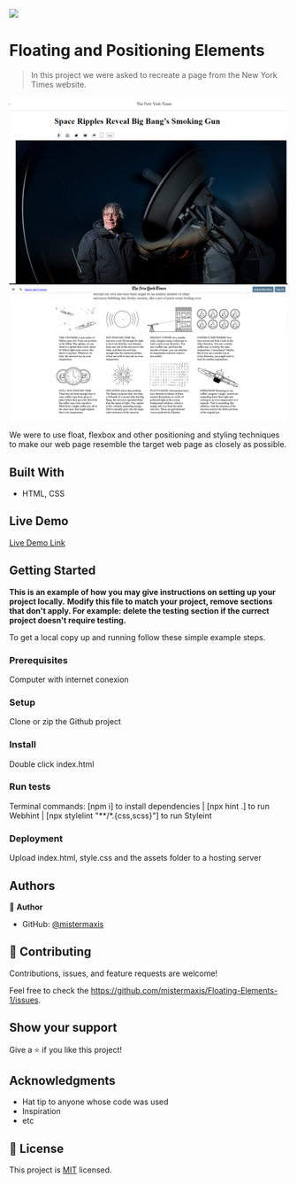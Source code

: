 ![](https://img.shields.io/badge/Microverse-blueviolet)

# Floating and Positioning Elements

> In this project we were asked to recreate a page from the New York Times website.

![screenshot](./app-screenshot.png)
![screenshot](./inflation-screenshot.png)

We were to use float, flexbox and other positioning and styling techniques to make our web page resemble the target web page as closely as possible. 

## Built With

- HTML, CSS

## Live Demo

[Live Demo Link](https://mistermaxis.github.io/Floating-Elements-1/)


## Getting Started

**This is an example of how you may give instructions on setting up your project locally.**
**Modify this file to match your project, remove sections that don't apply. For example: delete the testing section if the currect project doesn't require testing.**


To get a local copy up and running follow these simple example steps.

### Prerequisites

Computer with internet conexion

### Setup

Clone or zip the Github project

### Install

Double click index.html

### Run tests

Terminal commands: [npm i] to install dependencies | [npx hint .] to run Webhint | [npx stylelint "**/*.{css,scss}"] to run Styleint

### Deployment

Upload index.html, style.css and the assets folder to a hosting server



## Authors

👤 **Author**

- GitHub: [@mistermaxis](https://github.com/mistermaxis)


## 🤝 Contributing

Contributions, issues, and feature requests are welcome!

Feel free to check the https://github.com/mistermaxis/Floating-Elements-1/issues.

## Show your support

Give a ⭐️ if you like this project!

## Acknowledgments

- Hat tip to anyone whose code was used
- Inspiration
- etc

## 📝 License

This project is [MIT](lic.url) licensed.
